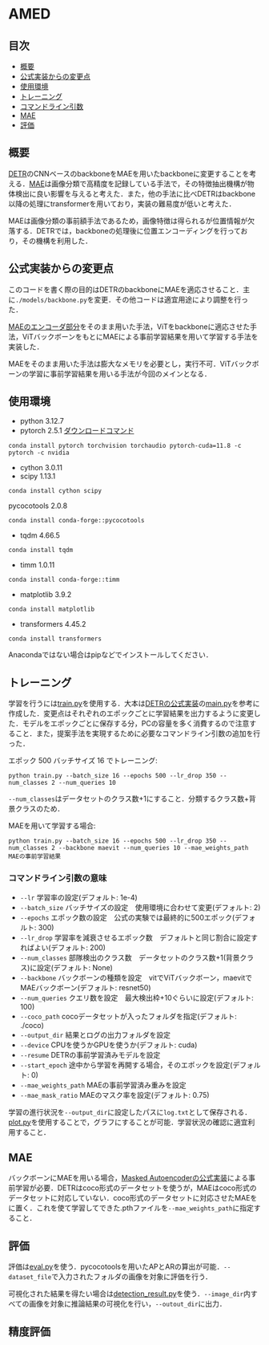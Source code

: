 # AMED
## 目次
- [概要](#概要)
- [公式実装からの変更点](#公式実装からの変更点)
- [使用環境](#使用環境)
- [トレーニング](#トレーニング)
- [コマンドライン引数](#コマンドライン引数の意味)
- [MAE](#mae)
- [評価](#評価)

## 概要
[DETR](https://github.com/facebookresearch/detr)のCNNベースのbackboneをMAEを用いたbackboneに変更することを考える．[MAE](https://github.com/facebookresearch/mae)は画像分類で高精度を記録している手法で，その特徴抽出機構が物体検出に良い影響を与えると考えた．また，他の手法に比べDETRはbackbone以降の処理にtransformerを用いており，実装の難易度が低いと考えた．

MAEは画像分類の事前額手法であるため，画像特徴は得られるが位置情報が欠落する．DETRでは，backboneの処理後に位置エンコーディングを行っており，その機構を利用した．

## 公式実装からの変更点
このコードを書く際の目的はDETRのbackboneにMAEを適応させること．主に`./models/backbone.py`を変更．その他コードは適宜用途により調整を行った．

[MAEのエンコーダ部分](https://github.com/facebookresearch/mae/blob/main/models_mae.py)をそのまま用いた手法，ViTをbackboneに適応させた手法，ViTバックボーンをもとにMAEによる事前学習結果を用いて学習する手法を実装した．

MAEをそのまま用いた手法は膨大なメモリを必要とし，実行不可．ViTバックボーンの学習に事前学習結果を用いる手法が今回のメインとなる．

## 使用環境
- python 3.12.7
- pytorch 2.5.1 [ダウンロードコマンド](https://pytorch.org/get-started/previous-versions/)
```
conda install pytorch torchvision torchaudio pytorch-cuda=11.8 -c pytorch -c nvidia
```
- cython 3.0.11
- scipy 1.13.1
```
conda install cython scipy
```
pycocotools 2.0.8
```
conda install conda-forge::pycocotools
```
- tqdm 4.66.5
```
conda install tqdm
```
- timm 1.0.11
```
conda install conda-forge::timm
```
- matplotlib 3.9.2
```
conda install matplotlib
```
- transformers 4.45.2
```
conda install transformers
```

Anacondaではない場合はpipなどでインストールしてください．

## トレーニング
学習を行うには[train.py](https://github.com/batumaru12/AMED/blob/main/train.py)を使用する．大本は[DETRの公式実装](https://github.com/facebookresearch/detr)の[main.py](https://github.com/facebookresearch/detr/blob/main/main.py)を参考に作成した．変更点はそれぞれのエポックごとに学習結果を出力するように変更した．モデルをエポックごとに保存する分，PCの容量を多く消費するので注意すること．また，提案手法を実現するために必要なコマンドライン引数の追加を行った．

エポック 500 バッチサイズ 16 でトレーニング:
```
python train.py --batch_size 16 --epochs 500 --lr_drop 350 --num_classes 2 --num_queries 10
```
`--num_classes`はデータセットのクラス数+1にすること．分類するクラス数+背景クラスのため．

MAEを用いて学習する場合:
```
python train.py --batch_size 16 --epochs 500 --lr_drop 350 --num_classes 2 --backbone maevit --num_queries 10 --mae_weights_path MAEの事前学習結果
```

### コマンドライン引数の意味
- `--lr` 学習率の設定(デフォルト: 1e-4)
- `--batch_size` バッチサイズの設定　使用環境に合わせて変更(デフォルト: 2)
- `--epochs` エポック数の設定　公式の実験では最終的に500エポック(デフォルト: 300)
- `--lr_drop` 学習率を減衰させるエポック数　デフォルトと同じ割合に設定すればよい(デフォルト: 200)
- `--num_classes` 部隊検出のクラス数　データセットのクラス数+1(背景クラス)に設定(デフォルト: None)
- `--backbone` バックボーンの種類を設定　vitでViTバックボーン，maevitでMAEバックボーン(デフォルト: resnet50)
- `--num_queries` クエリ数を設定　最大検出枠+10ぐらいに設定(デフォルト: 100)
- `--coco_path` cocoデータセットが入ったフォルダを指定(デフォルト: ./coco)
- `--output_dir` 結果とログの出力フォルダを設定
- `--device` CPUを使うかGPUを使うか(デフォルト: cuda)
- `--resume` DETRの事前学習済みモデルを設定
- `--start_epoch` 途中から学習を再開する場合，そのエポックを設定(デフォルト: 0)
- `--mae_weights_path` MAEの事前学習済み重みを設定
- `--mae_mask_ratio` MAEのマスク率を設定(デフォルト: 0.75)

学習の進行状況を`--output_dir`に設定したパスに`log.txt`として保存される．[plot.py](https://github.com/batumaru12/AMED/blob/main/plot.py)を使用することで，グラフにすることが可能．学習状況の確認に適宜利用すること．

## MAE
バックボーンにMAEを用いる場合，[Masked Autoencoderの公式実装](https://github.com/facebookresearch/detr/blob/main/main.py)による事前学習が必要．DETRはcoco形式のデータセットを使うが，MAEはcoco形式のデータセットに対応していない．coco形式のデータセットに対応させたMAEを[]()に置く．これを使て学習してできた.pthファイルを`--mae_weights_path`に指定すること．

## 評価
評価は[eval.py](https://github.com/batumaru12/AMED/blob/main/eval.py)を使う．pycocotoolsを用いたAPとARの算出が可能．`--dataset_file`で入力されたフォルダの画像を対象に評価を行う．

可視化された結果を得たい場合は[detection_result.py](https://github.com/batumaru12/AMED/blob/main/detection_result.py)を使う．`--image_dir`内すべての画像を対象に推論結果の可視化を行い，`--outout_dir`に出力．

## 精度評価
